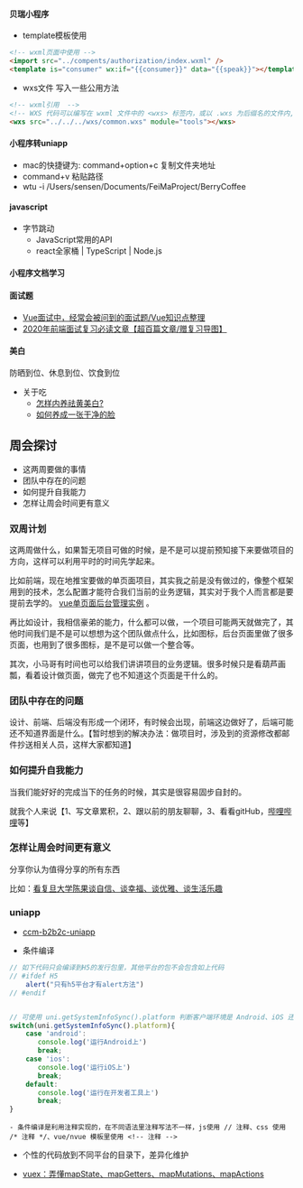 

#### 贝瑞小程序
- template模板使用
```html 
<!-- wxml页面中使用 -->
<import src="../compents/authorization/index.wxml" />
<template is="consumer" wx:if="{{consumer}}" data="{{speak}}"></template>
```

- wxs文件 写入一些公用方法
```html
<!-- wxml引用  -->
<!-- WXS 代码可以编写在 wxml 文件中的 <wxs> 标签内，或以 .wxs 为后缀名的文件内, 用module中的tools去访问common.wxs中的方法。例如：tools.gopay() -->
<wxs src="../../../wxs/common.wxs" module="tools"></wxs>
```

#### 小程序转uniapp

- mac的快捷键为: command+option+c   复制文件夹地址
- command+v 粘贴路径
- wtu -i /Users/sensen/Documents/FeiMaProject/BerryCoffee



#### javascript
- 字节跳动
    - JavaScript常用的API
    - react全家桶 | TypeScript | Node.js

#### 小程序文档学习


#### 面试题
- [Vue面试中，经常会被问到的面试题/Vue知识点整理](https://segmentfault.com/a/1190000016344599)
- [2020年前端面试复习必读文章【超百篇文章/赠复习导图】](https://juejin.im/post/5e8b163ff265da47ee3f54a6)




#### 美白
防晒到位、休息到位、饮食到位
- 关于吃 
    - [怎样内养祛黄美白?](https://www.zhihu.com/question/357806993/answer/1349070010)
    - [如何养成一张干净的脸](https://www.zhihu.com/question/34546303/answer/1044328804)



## 周会探讨

- 这两周要做的事情
- 团队中存在的问题
- 如何提升自我能力
- 怎样让周会时间更有意义

### 双周计划

这两周做什么，如果暂无项目可做的时候，是不是可以提前预知接下来要做项目的方向，这样可以利用平时的时间先学起来。

比如前端，现在地推宝要做的单页面项目，其实我之前是没有做过的，像整个框架用到的技术，怎么配置才能符合我们当前的业务逻辑，其实对于我个人而言都是要提前去学的。
[vue单页面后台管理实例](https://panjiachen.gitee.io/vue-element-admin-site/zh/guide/#功能)
。

再比如设计，我相信豪弟的能力，什么都可以做，一个项目可能两天就做完了，其他时间我们是不是可以想想为这个团队做点什么，比如图标，后台页面里做了很多页面，也用到了很多图标，是不是可以做一个整合等。

其次，小马哥有时间也可以给我们讲讲项目的业务逻辑。很多时候只是看葫芦画瓢，看着设计做页面，做完了也不知道这个页面是干什么的。


### 团队中存在的问题

设计、前端、后端没有形成一个闭环，有时候会出现，前端这边做好了，后端可能还不知道界面是什么。【暂时想到的解决办法：做项目时，涉及到的资源修改都邮件抄送相关人员，这样大家都知道】


### 如何提升自我能力

当我们能好好的完成当下的任务的时候，其实是很容易固步自封的。

就我个人来说【1、写文章累积，2、跟以前的朋友聊聊，3、看看gitHub，[哔哩哔哩](https://space.bilibili.com/433498120/favlist?fid=469838220&ftype=create)等】


### 怎样让周会时间更有意义 

分享你认为值得分享的所有东西

比如：[看复旦大学陈果谈自信、谈幸福、谈优雅、谈生活乐趣](https://space.bilibili.com/433498120/favlist?fid=495165020&ftype=create)


### uniapp
- [ccm-b2b2c-uniapp](https://gitee.com/luochangqing/ccm-b2b2c-uniapp)

- 条件编译 
```js
// 如下代码只会编译到H5的发行包里，其他平台的包不会包含如上代码
// #ifdef H5
    alert("只有h5平台才有alert方法")
// #endif


// 可使用 uni.getSystemInfoSync().platform 判断客户端环境是 Android、iOS 还是小程序开发工具（在百度小程序开发工具、微信小程序开发工具、支付宝小程序开发工具中使用 uni.getSystemInfoSync().platform 返回值均为 devtools)
switch(uni.getSystemInfoSync().platform){
    case 'android':
       console.log('运行Android上')
       break;
    case 'ios':
       console.log('运行iOS上')
       break;
    default:
       console.log('运行在开发者工具上')
       break;
}
```
    - 条件编译是利用注释实现的，在不同语法里注释写法不一样，js使用 // 注释、css 使用 /* 注释 */、vue/nvue 模板里使用 <!-- 注释 -->

- 个性的代码放到不同平台的目录下，差异化维护

- [vuex：弄懂mapState、mapGetters、mapMutations、mapActions](https://zhuanlan.zhihu.com/p/100941659)


